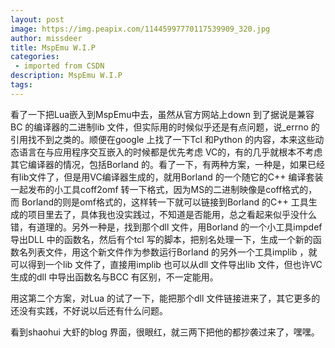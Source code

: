 ```yaml
---
layout: post
image: https://img.peapix.com/11445997770117539909_320.jpg
author: missdeer
title: MspEmu W.I.P
categories: 
 - imported from CSDN
description: MspEmu W.I.P
tags: 
---
```


看了一下把Lua嵌入到MspEmu中去，虽然从官方网站上down 到了据说是兼容BC 的编译器的二进制lib 文件，但实际用的时候似乎还是有点问题，说\_errno 的引用找不到之类的。顺便在google 上找了一下Tcl 和Python 的内容，本来这些动态语言在与应用程序交互嵌入的时候都是优先考虑 VC的，有的几乎就根本不考虑其它编译器的情况，包括Borland 的。看了一下，有两种方案，一种是，如果已经有lib文件了，但是用VC编译器生成的，就用Borland 的一个随它的C++ 编译套装一起发布的小工具coff2omf 转一下格式，因为MS的二进制映像是coff格式的，而 Borland的则是omf格式的，这样转一下就可以链接到Borland 的C++ 工具生成的项目里去了，具体我也没实践过，不知道是否能用，总之看起来似乎没什么错，有道理的。另外一种是，找到那个dll 文件，用Borland 的一个小工具impdef 导出DLL 中的函数名，然后有个tcl 写的脚本，把别名处理一下，生成一个新的函数名列表文件，用这个新文件作为参数运行Borland 的另外一个工具implib ，就可以得到一个lib 文件了，直接用implib 也可以从dll 文件导出lib 文件，但也许VC生成的dll 中导出函数名与BCC 有区别，不一定能用。

用这第二个方案，对Lua 的试了一下，能把那个dll 文件链接进来了，其它更多的还没有实践，不好说以后还有什么问题。

看到shaohui 大虾的blog 界面，很眼红，就三两下把他的都抄袭过来了，嘿嘿。
